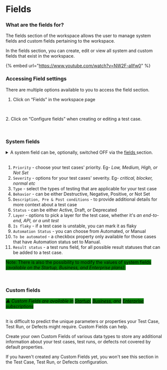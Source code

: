 # Fields

### What are the fields for?

The fields section of the workspace allows the user to manage system fields and custom fields pertaining to the workspace.

In the fields section, you can create, edit or view all system and custom fields that exist in the workspace.

{% embed url="https://www.youtube.com/watch?v=NW2F-allfw0" %}

### Accessing Field settings <a href="#h_6c69af1f3d" id="h_6c69af1f3d"></a>

There are multiple options available to you to access the field section.

1. Click on “Fields” in the workspace page

<figure><img src="https://qase.intercom-attachments-7.com/i/o/610025904/e6fefe32f70059c2f33a8435/52EjweXOD7pY826X3omUiSZdccnsoCj9_ShSJh3sEQdyHpMhhYKopk2lHrAH6w9JxeVUj0wrFbM1eqzxgso6B19AHrzfFtwFFImEuKPybVFAAJfMr37Xkr4NTLYMiqzaabz5ZpbkY4lBxRQxyK7e0V9HXwoQzBhMpihcb3Dx5YmBirONC1-SEfQ-DLkmgA" alt=""><figcaption></figcaption></figure>

2\. Click on “Configure fields” when creating or editing a test case.

<figure><img src="https://qase.intercom-attachments-7.com/i/o/610025913/63b79d677a23eb3c7635eedb/qV4X6MQq9qkugGZHOdaP9URjPtpyGlTdJrMAp6AHwQt7LOt-dIZwVr5sERddtQ0EU-nwdxJqsBpihvJxkhXghJv_lokuEBK3MD3ZgclrVnuQmQq-rMb1EClksUlvJrlN2hiGyXzRhZos5fWhK2jkB3grJwaEIN0HVOMcCFU7q7Zpp8VDAI_uH7W4FyAD1w" alt=""><figcaption></figcaption></figure>

### System fields <a href="#h_9720e1be27" id="h_9720e1be27"></a>

<details>

<summary>A system field can be, optionally, switched OFF via the <a href="https://app.qase.io/workspace/fields">fields </a>section.<br><br></summary>

<img src="../../.gitbook/assets/Screenshot 2024-03-18 at 1.20.37 PM.png" alt="" data-size="original">\


<img src="../../.gitbook/assets/image (5).png" alt="" data-size="original">

</details>



1. `Priority` _-_ choose your test cases' priority. Eg- _Low, Medium, High, or Not Set_
2. `Severity` _-_ options for your test cases' severity. Eg- _critical, blocker, normal etc_
3. `Type` _-_ select the types of testing that are applicable for your test case
4. `Behavior` _-_ can be either Destructive, Negative, Positive, or Not Set
5. `Description, Pre & Post conditions` _-_ to provide additional details for more context about a test case
6. `Status` _-_ can be either Active, Draft, or Deprecated
7. `Layer` _-_ options to pick a layer for the test case, whether it's _an_ _end-to-end, API, or a unit test_
8. `Is flaky` _-_ if a test case is unstable, you can mark it as flaky
9. `Automation Status` _-_ you can choose from Automated, or Manual
10. `To be automated` - a checkbox property only available for those cases that have Automation status set to Manual.
11. `Result status` - a test runs field, for all possible result statuses that can be added to a test case.

<mark style="background-color:green;">Note: There is also the possibility to modify the values of system fields</mark> <mark style="background-color:green;"></mark>_<mark style="background-color:green;">(available on the Startup, Business, and Enterprise plans)</mark>_<mark style="background-color:green;">:</mark>

<figure><img src="https://qase.intercom-attachments-7.com/i/o/610025936/31c7f33eb30a78ddd9e264d6/mQL-CtfAPgu0905H55YCg2Zi-fnBAMI0ET-wRCjcTPB0Atv3Ye_0Wwc30Xy_WZgbV216yRokUltm2DRJBHGbdCL-XAFvLpiTvh5qGZMjn4bJdz7CYDhwwV1yGO8iuhDka-x2TK0Ka-DyuX7AoSOs0DpUaFaBcNWq8jsBlsMeogzmC6FDxKoK4_5JSN_viA" alt=""><figcaption></figcaption></figure>

### Custom fields <a href="#h_8b74fe6938" id="h_8b74fe6938"></a>

_<mark style="background-color:green;">⚠️ Custom Fields are available in</mark>_ [_<mark style="background-color:green;">Startup</mark>_](https://help.qase.io/en/articles/5563728-startup-plan)_<mark style="background-color:green;">,</mark>_ [_<mark style="background-color:green;">Business</mark>_](https://help.qase.io/en/articles/5563727-business-plan)_<mark style="background-color:green;">, and</mark>_ [_<mark style="background-color:green;">Enterprise</mark>_](https://help.qase.io/en/articles/6640055-enterprise-plan) _<mark style="background-color:green;">subscriptions</mark>_

\
It is difficult to predict the unique parameters or properties your Test Case, Test Run, or Defects might require. Custom Fields can help.

Create your own Custom Fields of various data types to store any additional information about your test cases, test runs, or defects not covered by default properties.

If you haven't created any Custom Fields yet, you won't see this section in the Test Case, Test Run, or Defects configuration.
